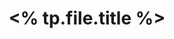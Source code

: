 ---
title: "<% tp.file.title %>"
author: 
created: <% tp.file.creation_date %>
status: #literature/book 
tags:
publisher:
year:
edition:
---